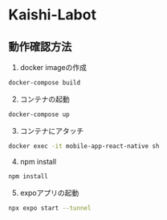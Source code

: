 # Kaishi-Labot


## 動作確認方法
1. docker imageの作成
```sh
docker-compose build
```
2. コンテナの起動
```sh
docker-compose up
```
3. コンテナにアタッチ
```sh
docker exec -it mobile-app-react-native sh
```
4. npm install
  ```sh
  npm install
  ```
5. expoアプリの起動
```sh
npx expo start --tunnel
```
